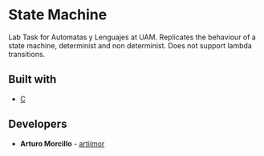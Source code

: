 # State Machine

Lab Task for Automatas y Lenguajes at UAM.
Replicates the behaviour of a state machine, determinist and non determinist. Does not support lambda transitions.

## Built with

* [C](https://devdocs.io/c/)

## Developers

* **Arturo Morcillo** - [artiimor](https://github.com/artiimor)


